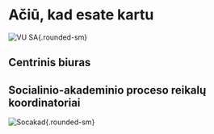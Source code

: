 <script setup lang="ts">
import { teamPhotos, biuras, socakad, atstovai, kom, org, mark, hr, integration, admin, pkp, intl, lsp, other } from '../data/bendruomene'
import TeamAvatarLayout from '../components/TeamAvatarLayout.vue'
import PhotoGrid from '../components/PhotoGrid.vue'
</script>

# Ačiū, kad esate kartu

![VU SA](/ataskaita-2023/img/bendros-nuotraukos/VU-SA.jpg){.rounded-sm}

<PhotoGrid :photos="teamPhotos" />

## Centrinis biuras

<TeamAvatarLayout :members="biuras" />

## Socialinio-akademinio proceso reikalų koordinatoriai

![Socakad](/ataskaita-2023/img/bendros-nuotraukos/AASA.jpg){.rounded-sm}

<TeamAvatarLayout :members="socakad" />
